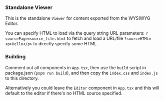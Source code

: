 ### Standalone Viewer

This is the standalone `Viewer` for content exported from the WYSIWYG Editor.

You can specify HTML to load via the query string URL parameters:
`?sourcePage=source_file.html` to fetch and load a URL/file
`?sourceHTML=<p>Hello</p>` to directly specify some HTML


### Building

Comment out all components in `App.tsx`,
then use the `build` script in package.json (`pnpm run build`),
and then copy the `index.css` and `index.js` to this directory.

Alternatively you could leave the `Editor` component in `App.tsx` and this will default to the editor if there's no HTML source specified.